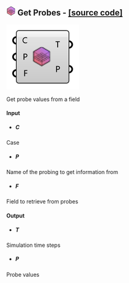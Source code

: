 ## ![](../images/icons/Get_Probes.png) Get Probes - [[source code]](https://github.com/Eddy3D-Dev/Eddy3D-UMCF/blob/release/UMCF/CMP/Simulation/GetProbesCMP.cs)

![](../images/components/Get_Probes.png)

Get probe values from a field

#### Input
* ##### C
Case
* ##### P
Name of the probing to get information from
* ##### F
Field to retrieve from probes

#### Output
* ##### T
Simulation time steps
* ##### P
Probe values